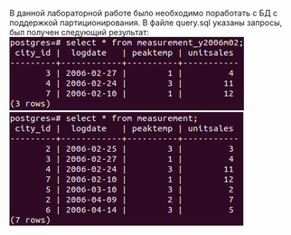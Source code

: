 В данной лабораторной работе было необходимо поработать с БД с поддержкой партиционирования.
В файле query.sql указаны запросы, был получен следующий результат:
![alt text](Screenshot%20(7).png)
![alt text](Screenshot%20(8).png)
